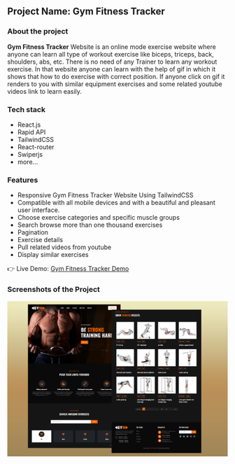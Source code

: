 ## Project Name: Gym Fitness Tracker
### About the project
**Gym Fitness Tracker** Website is an online mode exercise website where anyone can learn all type of workout exercise like biceps, triceps, back, shoulders, abs, etc. There is no need of any Trainer to learn any workout exercise. In that website anyone can learn with the help of gif in which it shows that how to do exercise with correct position. If anyone click on gif it renders to you with similar equipment exercises and some related youtube videos link to learn easily.
### Tech stack
- React.js
- Rapid API
- TailwindCSS
- React-router
- Swiperjs
- more...

### Features
- Responsive Gym Fitness Tracker Website Using TailwindCSS
- Compatible with all mobile devices and with a beautiful and pleasant user interface.
- Choose exercise categories and specific muscle groups
- Search browse more than one thousand exercises
- Pagination
- Exercise details
- Pull related videos from youtube
- Display similar exercises

👉 Live Demo: <a href='https://gym-fitness-tracker.vercel.app/'>Gym Fitness Tracker Demo</a>

### Screenshots of the Project

<div align='center'>
  <img src='./src/assets/cover-1.png' alt="cover"/>
</div>


<!-- <div align="left">

  <h2 align="center">Gymate - React Fitness Exercises Application</h2>

  - Includes: choose exercises categories and specific muscle groups
  - Includes: browse more than 1000 exercises
  - Includes: exercises pagination .

  <a href="https://codewithsadee.github.io/fitlife/"><strong>➥ Live Demo</strong></a>

</div>

<br />

### Demo Screeshots

![Fitlife Desktop Demo](./readme-images/desktop.png "Desktop Demo") -->